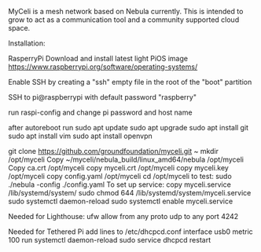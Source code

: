 MyCeli is a mesh network based on Nebula currently.
This is intended to grow to act as a communication tool
and a community supported cloud space.

Installation:

RasperryPi
Download and install latest light PiOS image
https://www.raspberrypi.org/software/operating-systems/

Enable SSH by creating a "ssh" empty file in the root of the "boot" partition

SSH to pi@raspberrypi with default password "raspberry"

run raspi-config and change pi password and host name

after autoreboot run 
sudo apt update
sudo apt upgrade
sudo apt install git
sudo apt install vim
sudo apt install openvpn

git clone https://github.com/groundfoundation/myceli.git ~
mkdir /opt/myceli
Copy ~/myceli/nebula_build/linux_amd64/nebula /opt/myceli 
Copy ca.crt /opt/myceli
copy myceli.crt /opt/myceli
copy myceli.key /opt/myceli
copy config.yaml /opt/myceli
cd /opt/myceli
to test:
	sudo ./nebula -config ./config.yaml
To set up service:
copy myceli.service /lib/systemd/system/
sudo chmod 644 /lib/systemd/system/myceli.service
sudo systemctl daemon-reload
sudo systemctl enable myceli.service

Needed for Lighthouse:
ufw allow from any proto udp to any port 4242

Needed for Tethered Pi
add lines to /etc/dhcpcd.conf
interface usb0
metric 100
run 
systemctl daemon-reload
sudo service dhcpcd restart


